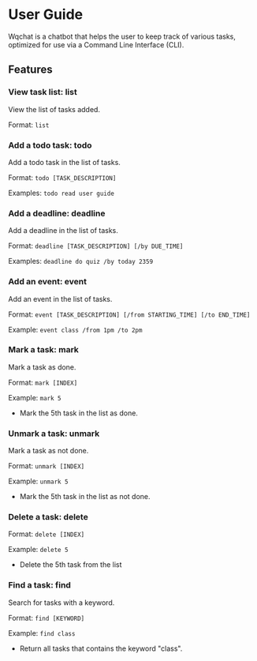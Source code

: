 # User Guide

Wqchat is a chatbot that helps the user to keep track of various tasks, optimized for use via a Command Line Interface (CLI).
## Features 

### View task list: list

View the list of tasks added.

Format: `list`

### Add a todo task: todo

Add a todo task in the list of tasks.

Format: `todo [TASK_DESCRIPTION]`

Examples: `todo read user guide`

### Add a deadline: deadline

Add a deadline in the list of tasks.

Format: `deadline [TASK_DESCRIPTION] [/by DUE_TIME]`

Examples: `deadline do quiz /by today 2359`

### Add an event: event

Add an event in the list of tasks.

Format: `event [TASK_DESCRIPTION] [/from STARTING_TIME] [/to END_TIME]`

Example: `event class /from 1pm /to 2pm`

### Mark a task: mark

Mark a task as done.

Format: `mark [INDEX]`

Example: `mark 5`

* Mark the 5th task in the list as done.

### Unmark a task: unmark

Mark a task as not done.

Format: `unmark [INDEX]`

Example: `unmark 5`

* Mark the 5th task in the list as not done.

### Delete a task: delete

Format: `delete [INDEX]`

Example: `delete 5`
* Delete the 5th task from the list

### Find a task: find

Search for tasks with a keyword.

Format: `find [KEYWORD]`

Example: `find class`
* Return all tasks that contains the keyword "class".